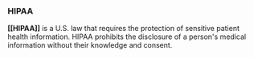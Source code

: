 ### **HIPAA**

**[[HIPAA]]** is a U.S. law that requires the protection of sensitive patient health information. HIPAA prohibits the disclosure of a person's medical information without their knowledge and consent.